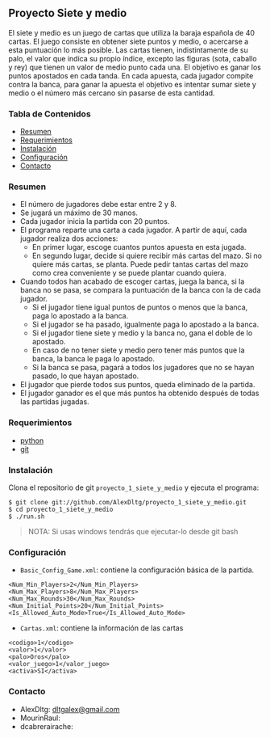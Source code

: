 ## Proyecto Siete y medio

El siete y medio es un juego de cartas que utiliza la baraja española de 40 cartas. El juego consiste en obtener siete puntos y medio, o acercarse a esta puntuación lo más posible. Las cartas tienen, indistintamente de su palo, el valor que indica su propio índice, excepto las figuras (sota, caballo y rey) que tienen un valor de medio punto cada una. El objetivo es ganar los puntos apostados en cada tanda. En cada apuesta, cada jugador compite contra la banca, para ganar la apuesta el objetivo es intentar sumar siete y medio o el número más cercano sin pasarse de esta cantidad.

### Tabla de Contenidos

- [Resumen](#resumen)
- [Requerimientos](#requerimientos)
- [Instalación](#instalación)
- [Configuración](#configuración)
- [Contacto](#contacto)

### Resumen

- El número de jugadores debe estar entre 2 y 8.
- Se jugará un máximo de 30 manos.
- Cada jugador inicia la partida con 20 puntos.
- El programa reparte una carta a cada jugador. A partir de aquí, cada jugador realiza dos acciones:
  * En primer lugar, escoge cuantos puntos apuesta en esta jugada. 
  * En segundo lugar, decide si quiere recibir más cartas del mazo. Si no quiere más cartas, se planta. Puede pedir tantas cartas del mazo como crea conveniente y se puede plantar cuando quiera.
- Cuando todos han acabado de escoger cartas, juega la banca, si la banca no se pasa, se compara la puntuación de la banca con la de cada jugador. 
  * Si el jugador tiene igual puntos de puntos o menos que la banca, paga lo apostado a la banca.
  * Si el jugador se ha pasado, igualmente paga lo apostado a la banca.
  * Si el jugador tiene siete y medio y la banca no, gana el doble de lo apostado. 
  * En caso de no tener siete y medio pero tener más puntos que la banca, la banca le paga lo apostado.
  * Si la banca se pasa, pagará a todos los jugadores que no se hayan pasado, lo que hayan apostado.
- El jugador que pierde todos sus puntos, queda eliminado de la partida.
- El jugador ganador es el que más puntos ha obtenido después de todas las partidas jugadas.

### Requerimientos
- [python](https://www.python.org/downloads)
- [git](https://git-scm.com/downloads)

### Instalación

Clona el repositorio de git `proyecto_1_siete_y_medio` y ejecuta el programa:

```
$ git clone git://github.com/AlexDltg/proyecto_1_siete_y_medio.git
$ cd proyecto_1_siete_y_medio
$ ./run.sh
```

> NOTA: Si usas windows tendrás que ejecutar-lo desde git bash

### Configuración

- `Basic_Config_Game.xml`:  contiene la configuración básica de la partida.

```
<Num_Min_Players>2</Num_Min_Players>
<Num_Max_Players>8</Num_Max_Players>
<Num_Max_Rounds>30</Num_Max_Rounds>
<Num_Initial_Points>20</Num_Initial_Points>
<Is_Allowed_Auto_Mode>True</Is_Allowed_Auto_Mode>
```

- `Cartas.xml`: contiene la información de las cartas 

```
<codigo>1</codigo>
<valor>1</valor>
<palo>Oros</palo>
<valor_juego>1</valor_juego>
<activa>SI</activa>
```

### Contacto

- AlexDltg: dltgalex@gmail.com
- MourinRaul: 
- dcabrerairache: 

